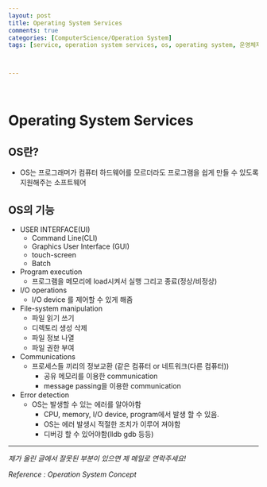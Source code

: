 ```yaml
---
layout: post
title: Operating System Services
comments: true
categories: [ComputerScience/Operation System]
tags: [service, operation system services, os, operating system, 운영체제]



---
```


<br/>

# Operating System Services

## OS란?

- OS는 프로그래머가 컴퓨터 하드웨어를 모르더라도 프로그램을 쉽게 만들 수 있도록 지원해주는 소프트웨어

## OS의 기능

- USER INTERFACE(UI)
  - Command Line(CLI)
  - Graphics User Interface (GUI)
  - touch-screen
  - Batch
- Program execution 
  - 프로그램을 메모리에 load시켜서 실행 그리고 종료(정상/비정상)
- I/O operations 
  - I/O device 를 제어할 수 있게 해줌
- File-system manipulation 
  - 파일 읽기 쓰기
  - 디렉토리 생성 삭제
  - 파일 정보 나열
  - 파일 권한 부여
- Communications
  - 프로세스들 끼리의 정보교환 (같은 컴퓨터 or 네트워크(다른 컴퓨터))
    - 공유 메모리를 이용한 communication
    - message passing을 이용한 communication
- Error detection 
  - OS는 발생할 수 있는 에러를 알아야함
    - CPU, memory,  I/O device, program에서 발생 할 수 있음.
    - OS는 에러 발생시 적절한 조치가 이루어 져야함
    - 디버깅 할 수 있어야함(lldb gdb 등등)



------

*제가 올린 글에서 잘못된 부분이 있으면 제 메일로 연락주세요!*

*Reference : Operation System Concept*